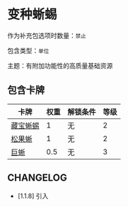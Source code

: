 # 变种蜥蜴

作为补充包选项时数量：`禁止`

包含类型：`单位`

主题：有附加功能性的高质量基础资源

## 包含卡牌

卡牌 | 权重 | 解锁条件 | 等级
--- | --- | --- | ---
[藏宝蜥蜴](../卡牌/藏宝蜥蜴.md) | 1 | 无 | 2
[松果蜥](../卡牌/松果蜥.md) | 1 | 无 | 2
[巨蜥](../卡牌/巨蜥.md) | 0.5 | 无 | 3

## CHANGELOG

- [1.1.8] 引入
